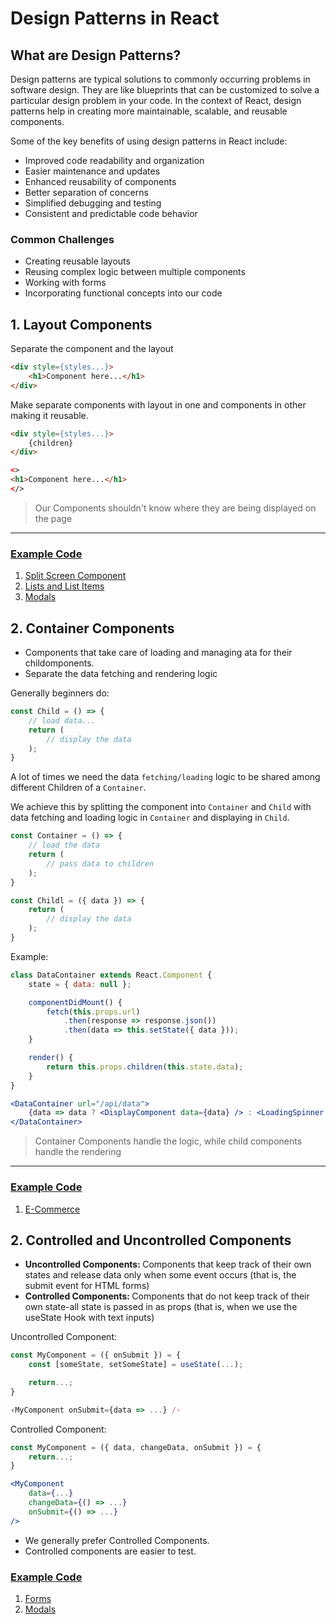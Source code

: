 # Design Patterns in React

## What are Design Patterns?
Design patterns are typical solutions to commonly occurring problems in software design. They are like blueprints that can be customized to solve a particular design problem in your code. In the context of React, design patterns help in creating more maintainable, scalable, and reusable components.

Some of the key benefits of using design patterns in React include:

- Improved code readability and organization
- Easier maintenance and updates
- Enhanced reusability of components
- Better separation of concerns
- Simplified debugging and testing
- Consistent and predictable code behavior

### Common Challenges

- Creating reusable layouts
- Reusing complex logic between multiple components
- Working with forms
- Incorporating functional concepts into our code

## 1. Layout Components
Separate the component and the layout

```html
<div style={styles...}>
    <h1>Component here...</h1>
</div>
```
Make separate components with layout in one and components in other making it reusable.

```html
<div style={styles...}>
    {children}
</div>
```
```html
<>
<h1>Component here...</h1>
</>
```
> Our Components shouldn't know where they are being displayed on the page
<hr>

### [Example Code](Layout_Components/Readme.md)
1. [Split Screen Component](Layout_Components/01splitScreen/README.md)
2. [Lists and List Items](Layout_Components/02listsAndListItems/README.md)
3. [Modals](Layout_Components/03modals/README.md)

## 2. Container Components
- Components that take care of loading and managing ata for their childomponents.
- Separate the data fetching and rendering logic

Generally beginners do:
```jsx
const Child = () => {
    // load data...
    return (
        // display the data
    );
}
```
A lot of times we need the data `fetching/loading` logic to be shared among different Children of a `Container`.

We achieve this by splitting the component into `Container` and `Child` with data fetching and loading logic in `Container` and displaying in `Child`.

```jsx
const Container = () => {
    // load the data
    return (
        // pass data to children
    );
}
```
```jsx
const Childl = ({ data }) => {
    return (
        // display the data
    );
}
```

Example:
```jsx
class DataContainer extends React.Component {
    state = { data: null };

    componentDidMount() {
        fetch(this.props.url)
            .then(response => response.json())
            .then(data => this.setState({ data }));
    }

    render() {
        return this.props.children(this.state.data);
    }
}
```
```jsx
<DataContainer url="/api/data">
    {data => data ? <DisplayComponent data={data} /> : <LoadingSpinner />}
</DataContainer>
```
> Container Components handle the logic, while child components handle the rendering
<hr>

### [Example Code](Container_Components/Readme.md)
1. [E-Commerce](Container_Components/ecommerce/README.md)

## 2. Controlled and Uncontrolled Components
- <b>Uncontrolled Components: </b> Components that keep track of their own states and release data only when some event occurs (that is, the submit event for HTML forms)
- <b>Controlled Components: </b> Components that do not keep track of their own state-all state is passed in as props (that is, when we use the useState Hook with text inputs)

Uncontrolled Component:
```jsx
const MyComponent = ({ onSubmit }) = {
    const [someState, setSomeState] = useState(...);

    return...;
}

‹MyComponent onSubmit={data => ...} /›
```

Controlled Component:
```jsx
const MyComponent = ({ data, changeData, onSubmit }) = {
    return...;
}

<MyComponent
    data={...}
    changeData={() => ...}
    onSubmit={() => ...}
/>
```
- We generally prefer Controlled Components.
- Controlled components are easier to test.

### [Example Code](Controlled_Uncontrolled_Components/Readme.md)
1. [Forms](Controlled_Uncontrolled_Components/forms/README.md)
2. [Modals](Controlled_Uncontrolled_Components/modals/README.md)


